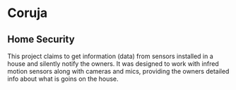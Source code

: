 # Coruja
## Home Security

This project claims to get information (data) from sensors installed in a house and silently notify the owners. It was designed to work with infred motion sensors along with cameras and mics, providing the owners detailed info about what is goins on the house.
